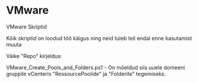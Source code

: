 # VMware
VMware Skriptid

Kõik skriptid on loodud töö käigus ning neid tuleb teil endal enne kasutamist muuta

Väike "Repo" kirjeldus:

VMware_Create_Pools_and_Folders.ps1 - On mõeldud siis uuele domeeni gruppile vCenteris "RessourcePoolide" ja "Folderite" tegemiseks.
